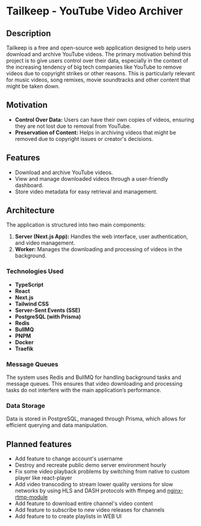 # Tailkeep - YouTube Video Archiver

## Description
Tailkeep is a free and open-source web application designed to help users download and archive YouTube videos. The primary motivation behind this project is to give users control over their data, especially in the context of the increasing tendency of big tech companies like YouTube to remove videos due to copyright strikes or other reasons. This is particularly relevant for music videos, song remixes, movie soundtracks and other content that might be taken down.

## Motivation
- **Control Over Data:** Users can have their own copies of videos, ensuring they are not lost due to removal from YouTube.
- **Preservation of Content:** Helps in archiving videos that might be removed due to copyright issues or creator's decisions.

## Features
- Download and archive YouTube videos.
- View and manage downloaded videos through a user-friendly dashboard.
- Store video metadata for easy retrieval and management.

## Architecture
The application is structured into two main components:
1. **Server (Next.js App):** Handles the web interface, user authentication, and video management.
2. **Worker:** Manages the downloading and processing of videos in the background.

### Technologies Used
- **TypeScript**
- **React**
- **Next.js**
- **Tailwind CSS**
- **Server-Sent Events (SSE)**
- **PostgreSQL (with Prisma)**
- **Redis**
- **BullMQ**
- **PNPM**
- **Docker**
- **Traefik**

### Message Queues
The system uses Redis and BullMQ for handling background tasks and message queues. This ensures that video downloading and processing tasks do not interfere with the main application’s performance.

### Data Storage
Data is stored in PostgreSQL, managed through Prisma, which allows for efficient querying and data manipulation.

## Planned features
- Add feature to change account's username
- Destroy and recreate public demo server environment hourly
- Fix some video playback problems by switching from native to custom player like react-player
- Add video transcoding to stream lower quality versions for slow networks by using HLS and DASH protocols with ffmpeg and [nginx-rtmp-module](https://github.com/arut/nginx-rtmp-module)
- Add feature to download entire channel's video content
- Add feature to subscribe to new video releases for channels
- Add feature to to create playlists in WEB UI
